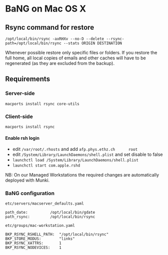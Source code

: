   BaNG on Mac OS X
====================

 Rsync command for restore
---------------------------

    /opt/local/bin/rsync -axRHXv --no-D --delete --rsync-path=/opt/local/bin/rsync --stats ORIGIN DESTINATION

Whenever possible restore only specific files or folders. If you restore the full home, all local copies of emails and other caches will have to be regenerated (as they are excluded from the backup).

 Requirements
--------------

### Server-side

    macports install rsync core-utils

### Client-side

    macports install rsync

#### Enable rsh login

  * edit `/var/root/.rhosts` and add `afp.phys.ethz.ch      root`
  * edit `/System/Library/LaunchDaemons/shell.plist` and set disable to false
  * `launchctl load /System/Library/LaunchDaemons/shell.plist`
  * `launchctl start com.apple.rshd`

NB: On our Managed Workstations the required changes are automatically deployed with Munki.

### BaNG configuration

`etc/servers/macserver_defaults.yaml`

    path_date:          /opt/local/bin/gdate
    path_rsync:         /opt/local/bin/rsync

`etc/groups/mac-workstation.yaml`

    BKP_RSYNC_RSHELL_PATH:  "/opt/local/bin/rsync"
    BKP_STORE_MODUS:        "links"
    BKP_RSYNC_XATTRS:       1
    BKP_RSYNC_NODEVICES:    1
